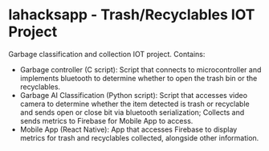 # lahacksapp - Trash/Recyclables IOT Project 
Garbage classification and collection IOT project.
Contains: 
- Garbage controller (C script): Script that connects to microcontroller and implements bluetooth to determine whether to open the trash bin or the recyclables.
- Garbage AI Classification (Python script): Script that accesses video camera to determine whether the item detected is trash or recyclable and sends open or close bit via bluetooth serialization; Collects and sends metrics to Firebase for Mobile App to access.
- Mobile App (React Native): App that accesses Firebase to display metrics for trash and recyclables collected, alongside other information. 
